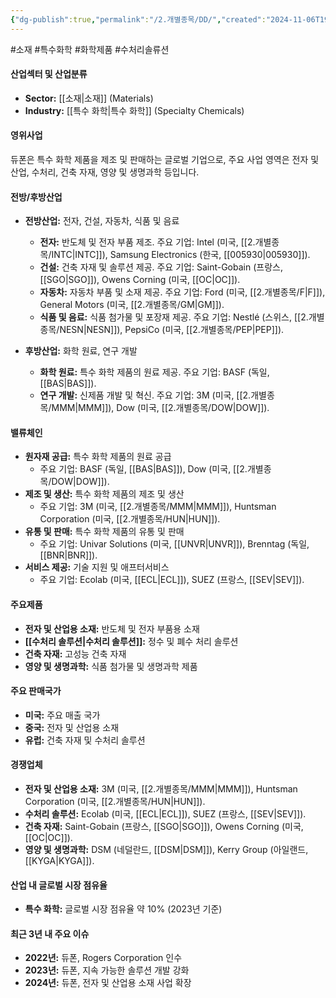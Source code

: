```yaml
---
{"dg-publish":true,"permalink":"/2.개별종목/DD/","created":"2024-11-06T19:45:40.348+09:00","updated":"2025-06-03T20:05:58.633+09:00"}
---
```


#소재 #특수화학 #화학제품 #수처리솔류션 

#### 산업섹터 및 산업분류

- **Sector:** [[소재\|소재]] (Materials)
- **Industry:** [[특수 화학\|특수 화학]] (Specialty Chemicals)

#### 영위사업

듀폰은 특수 화학 제품을 제조 및 판매하는 글로벌 기업으로, 주요 사업 영역은 전자 및 산업, 수처리, 건축 자재, 영양 및 생명과학 등입니다.

#### 전방/후방산업

- **전방산업:** 전자, 건설, 자동차, 식품 및 음료
    
    - **전자:** 반도체 및 전자 부품 제조. 주요 기업: Intel (미국, [[2.개별종목/INTC\|INTC]]), Samsung Electronics (한국, [[005930\|005930]]).
    - **건설:** 건축 자재 및 솔루션 제공. 주요 기업: Saint-Gobain (프랑스, [[SGO\|SGO]]), Owens Corning (미국, [[OC\|OC]]).
    - **자동차:** 자동차 부품 및 소재 제공. 주요 기업: Ford (미국, [[2.개별종목/F\|F]]), General Motors (미국, [[2.개별종목/GM\|GM]]).
    - **식품 및 음료:** 식품 첨가물 및 포장재 제공. 주요 기업: Nestlé (스위스, [[2.개별종목/NESN\|NESN]]), PepsiCo (미국, [[2.개별종목/PEP\|PEP]]).
- **후방산업:** 화학 원료, 연구 개발
    
    - **화학 원료:** 특수 화학 제품의 원료 제공. 주요 기업: BASF (독일, [[BAS\|BAS]]).
    - **연구 개발:** 신제품 개발 및 혁신. 주요 기업: 3M (미국, [[2.개별종목/MMM\|MMM]]), Dow (미국, [[2.개별종목/DOW\|DOW]]).

#### 밸류체인

- **원자재 공급:** 특수 화학 제품의 원료 공급
    - 주요 기업: BASF (독일, [[BAS\|BAS]]), Dow (미국, [[2.개별종목/DOW\|DOW]]).
- **제조 및 생산:** 특수 화학 제품의 제조 및 생산
    - 주요 기업: 3M (미국, [[2.개별종목/MMM\|MMM]]), Huntsman Corporation (미국, [[2.개별종목/HUN\|HUN]]).
- **유통 및 판매:** 특수 화학 제품의 유통 및 판매
    - 주요 기업: Univar Solutions (미국, [[UNVR\|UNVR]]), Brenntag (독일, [[BNR\|BNR]]).
- **서비스 제공:** 기술 지원 및 애프터서비스
    - 주요 기업: Ecolab (미국, [[ECL\|ECL]]), SUEZ (프랑스, [[SEV\|SEV]]).

#### 주요제품

- **전자 및 산업용 소재:** 반도체 및 전자 부품용 소재
- **[[수처리 솔루션\|수처리 솔루션]]:** 정수 및 폐수 처리 솔루션
- **건축 자재:** 고성능 건축 자재
- **영양 및 생명과학:** 식품 첨가물 및 생명과학 제품

#### 주요 판매국가

- **미국:** 주요 매출 국가
- **중국:** 전자 및 산업용 소재
- **유럽:** 건축 자재 및 수처리 솔루션

#### 경쟁업체

- **전자 및 산업용 소재:** 3M (미국, [[2.개별종목/MMM\|MMM]]), Huntsman Corporation (미국, [[2.개별종목/HUN\|HUN]]).
- **수처리 솔루션:** Ecolab (미국, [[ECL\|ECL]]), SUEZ (프랑스, [[SEV\|SEV]]).
- **건축 자재:** Saint-Gobain (프랑스, [[SGO\|SGO]]), Owens Corning (미국, [[OC\|OC]]).
- **영양 및 생명과학:** DSM (네덜란드, [[DSM\|DSM]]), Kerry Group (아일랜드, [[KYGA\|KYGA]]).

#### 산업 내 글로벌 시장 점유율

- **특수 화학:** 글로벌 시장 점유율 약 10% (2023년 기준)

#### 최근 3년 내 주요 이슈

- **2022년:** 듀폰, Rogers Corporation 인수
- **2023년:** 듀폰, 지속 가능한 솔루션 개발 강화
- **2024년:** 듀폰, 전자 및 산업용 소재 사업 확장